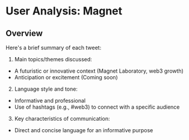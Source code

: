 # User Analysis: Magnet

## Overview

Here's a brief summary of each tweet:

1. Main topics/themes discussed:
- A futuristic or innovative context (Magnet Laboratory, web3 growth)
- Anticipation or excitement (Coming soon)

2. Language style and tone:
- Informative and professional
- Use of hashtags (e.g., #web3) to connect with a specific audience

3. Key characteristics of communication:
- Direct and concise language for an informative purpose